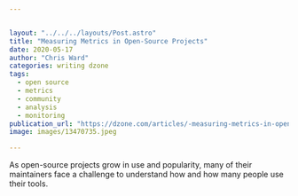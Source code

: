 ```yaml
---


layout: "../../../layouts/Post.astro"
title: "Measuring Metrics in Open-Source Projects"
date: 2020-05-17
author: "Chris Ward"
categories: writing dzone
tags: 
  - open source
  - metrics
  - community
  - analysis
  - monitoring
publication_url: "https://dzone.com/articles/-measuring-metrics-in-open-source-projects"
image: images/13470735.jpeg

---
```

As open-source projects grow in use and popularity, many of their maintainers face a challenge to understand how and how many people use their tools.

